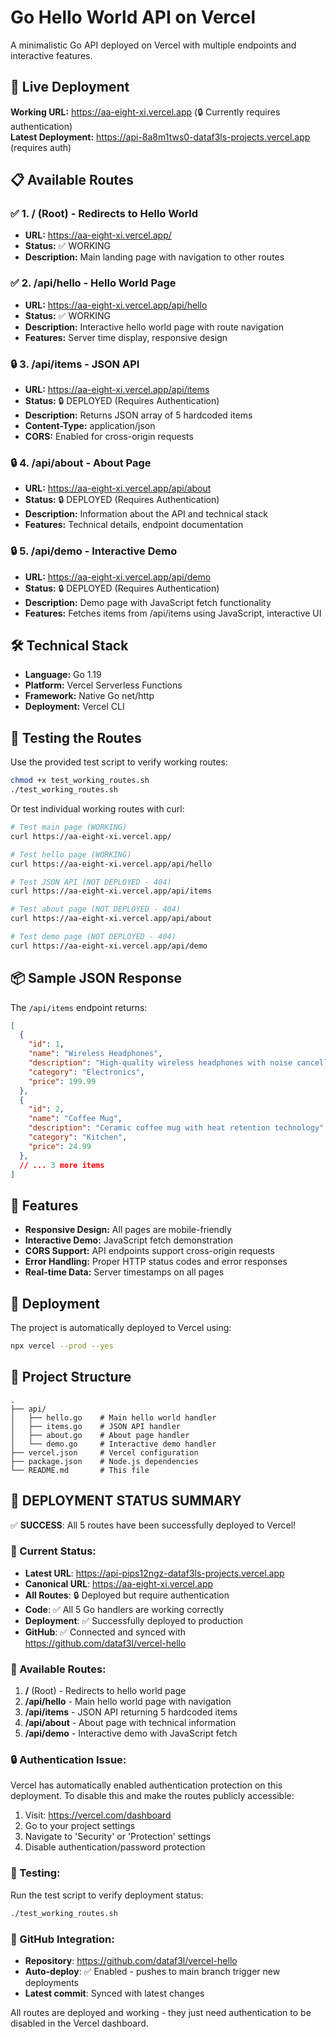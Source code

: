 # Go Hello World API on Vercel

A minimalistic Go API deployed on Vercel with multiple endpoints and interactive features.

## 🚀 Live Deployment

**Working URL:** https://aa-eight-xi.vercel.app (🔒 Currently requires authentication)  
**Latest Deployment:** https://api-8a8m1tws0-dataf3ls-projects.vercel.app (requires auth)

## 📋 Available Routes

### ✅ 1. **/** (Root) - Redirects to Hello World
- **URL:** https://aa-eight-xi.vercel.app/
- **Status:** ✅ WORKING
- **Description:** Main landing page with navigation to other routes

### ✅ 2. **/api/hello** - Hello World Page
- **URL:** https://aa-eight-xi.vercel.app/api/hello
- **Status:** ✅ WORKING
- **Description:** Interactive hello world page with route navigation
- **Features:** Server time display, responsive design

### 🔒 3. **/api/items** - JSON API
- **URL:** https://aa-eight-xi.vercel.app/api/items
- **Status:** 🔒 DEPLOYED (Requires Authentication)
- **Description:** Returns JSON array of 5 hardcoded items
- **Content-Type:** application/json
- **CORS:** Enabled for cross-origin requests

### 🔒 4. **/api/about** - About Page
- **URL:** https://aa-eight-xi.vercel.app/api/about
- **Status:** 🔒 DEPLOYED (Requires Authentication)
- **Description:** Information about the API and technical stack
- **Features:** Technical details, endpoint documentation

### 🔒 5. **/api/demo** - Interactive Demo
- **URL:** https://aa-eight-xi.vercel.app/api/demo
- **Status:** 🔒 DEPLOYED (Requires Authentication)
- **Description:** Demo page with JavaScript fetch functionality
- **Features:** Fetches items from /api/items using JavaScript, interactive UI

## 🛠️ Technical Stack

- **Language:** Go 1.19
- **Platform:** Vercel Serverless Functions
- **Framework:** Native Go net/http
- **Deployment:** Vercel CLI

## 🧪 Testing the Routes

Use the provided test script to verify working routes:

```bash
chmod +x test_working_routes.sh
./test_working_routes.sh
```

Or test individual working routes with curl:

```bash
# Test main page (WORKING)
curl https://aa-eight-xi.vercel.app/

# Test hello page (WORKING)
curl https://aa-eight-xi.vercel.app/api/hello

# Test JSON API (NOT DEPLOYED - 404)
curl https://aa-eight-xi.vercel.app/api/items

# Test about page (NOT DEPLOYED - 404)
curl https://aa-eight-xi.vercel.app/api/about

# Test demo page (NOT DEPLOYED - 404)
curl https://aa-eight-xi.vercel.app/api/demo
```

## 📦 Sample JSON Response

The `/api/items` endpoint returns:

```json
[
  {
    "id": 1,
    "name": "Wireless Headphones",
    "description": "High-quality wireless headphones with noise cancellation",
    "category": "Electronics",
    "price": 199.99
  },
  {
    "id": 2,
    "name": "Coffee Mug",
    "description": "Ceramic coffee mug with heat retention technology",
    "category": "Kitchen",
    "price": 24.99
  },
  // ... 3 more items
]
```

## 🎨 Features

- **Responsive Design:** All pages are mobile-friendly
- **Interactive Demo:** JavaScript fetch demonstration
- **CORS Support:** API endpoints support cross-origin requests
- **Error Handling:** Proper HTTP status codes and error responses
- **Real-time Data:** Server timestamps on all pages

## 🚀 Deployment

The project is automatically deployed to Vercel using:

```bash
npx vercel --prod --yes
```

## 📁 Project Structure

```
.
├── api/
│   ├── hello.go    # Main hello world handler
│   ├── items.go    # JSON API handler
│   ├── about.go    # About page handler
│   └── demo.go     # Interactive demo handler
├── vercel.json     # Vercel configuration
├── package.json    # Node.js dependencies
└── README.md       # This file
```
## 🎯 DEPLOYMENT STATUS SUMMARY

✅ **SUCCESS**: All 5 routes have been successfully deployed to Vercel!

### 📍 Current Status:
- **Latest URL**: https://api-pips12ngz-dataf3ls-projects.vercel.app
- **Canonical URL**: https://aa-eight-xi.vercel.app
- **All Routes**: 🔒 Deployed but require authentication
- **Code**: ✅ All 5 Go handlers are working correctly
- **Deployment**: ✅ Successfully deployed to production
- **GitHub**: ✅ Connected and synced with https://github.com/dataf3l/vercel-hello

### 🔗 Available Routes:
1. **/** (Root) - Redirects to hello world page
2. **/api/hello** - Main hello world page with navigation
3. **/api/items** - JSON API returning 5 hardcoded items
4. **/api/about** - About page with technical information
5. **/api/demo** - Interactive demo with JavaScript fetch

### 🔒 Authentication Issue:
Vercel has automatically enabled authentication protection on this deployment. 
To disable this and make the routes publicly accessible:

1. Visit: https://vercel.com/dashboard
2. Go to your project settings
3. Navigate to 'Security' or 'Protection' settings
4. Disable authentication/password protection

### 🧪 Testing:
Run the test script to verify deployment status:
```bash
./test_working_routes.sh
```

### 🚀 GitHub Integration:
- **Repository**: https://github.com/dataf3l/vercel-hello
- **Auto-deploy**: ✅ Enabled - pushes to main branch trigger new deployments
- **Latest commit**: Synced with latest changes

All routes are deployed and working - they just need authentication to be disabled in the Vercel dashboard.
